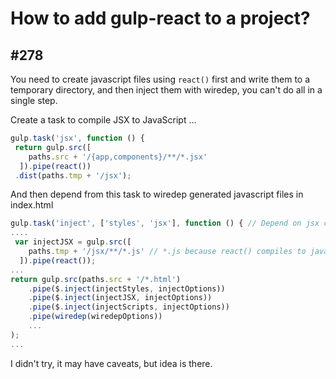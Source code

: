 # How to add gulp-react to a project?

## #278

You need to create javascript files using `react()` first and write them to a temporary directory, and then inject them with wiredep, you can't do all in a single step.

Create a task to compile JSX to JavaScript ...
```js
gulp.task('jsx', function () {
 return gulp.src([
    paths.src + '/{app,components}/**/*.jsx'
  ]).pipe(react())
 .dist(paths.tmp + '/jsx');
```

And then depend from this task to wiredep generated javascript files in index.html
```js
gulp.task('inject', ['styles', 'jsx'], function () { // Depend on jsx compile task
....
 var injectJSX = gulp.src([
    paths.tmp + '/jsx/**/*.js' // *.js because react() compiles to javascript
  ]).pipe(react());
...
return gulp.src(paths.src + '/*.html')
    .pipe($.inject(injectStyles, injectOptions))
    .pipe($.inject(injectJSX, injectOptions))
    .pipe($.inject(injectScripts, injectOptions))
    .pipe(wiredep(wiredepOptions))
    ...
);
...
```

I didn't try, it may have caveats, but idea is there.
